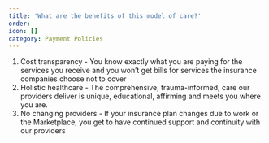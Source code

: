 ```yaml
---
title: 'What are the benefits of this model of care?'
order: 
icon: []
category: Payment Policies
---
```

1. Cost transparency - You know exactly what you are paying for the services you receive and you won’t get bills for services the insurance companies choose not to cover
2. Holistic healthcare - The comprehensive, trauma-informed, care our providers deliver is unique, educational, affirming and meets you where you are. 
3. No changing providers - If your insurance plan changes due to work or the Marketplace, you get to have continued support and continuity with our providers